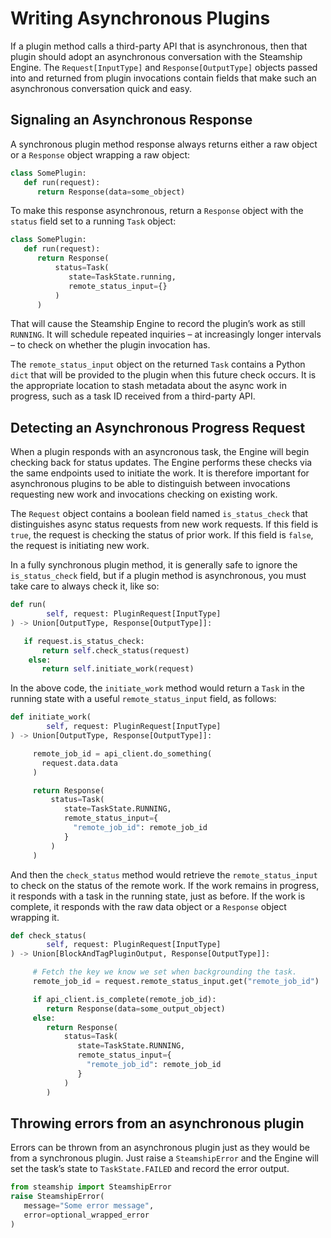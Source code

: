 <a id="developingasync"></a>

# Writing Asynchronous Plugins

If a plugin method calls a third-party API that is asynchronous, then that plugin should
adopt an asynchronous conversation with the Steamship Engine.
The `Request[InputType]` and `Response[OutputType]` objects passed into and returned from plugin invocations contain
fields that make such an asynchronous conversation quick and easy.

## Signaling an Asynchronous Response

A synchronous plugin method response always returns either a raw object or a `Response` object
wrapping a raw object:

```python
class SomePlugin:
   def run(request):
      return Response(data=some_object)
```

To make this response asynchronous, return a `Response` object with the `status` field set to a
running `Task` object:

```python
class SomePlugin:
   def run(request):
      return Response(
          status=Task(
             state=TaskState.running,
             remote_status_input={}
          )
      )
```

That will cause the Steamship Engine to record the plugin’s work as still `RUNNING`. It will schedule repeated
inquiries – at increasingly longer intervals – to check on whether the plugin invocation has.

The `remote_status_input` object on the returned `Task` contains a Python `dict` that will be provided to the
plugin when this future check occurs.
It is the appropriate location to stash metadata about the async work in progress, such as a task ID received from a third-party API.

## Detecting an Asynchronous Progress Request

When a plugin responds with an asyncronous task, the Engine will begin checking back for status updates.
The Engine performs these checks via the same endpoints used to initiate the work.
It is therefore important for asynchronous plugins to be able to distinguish between invocations requesting new work and invocations checking on existing work.

The `Request` object contains a boolean field named `is_status_check` that distinguishes async status requests from new work requests.
If this field is `true`, the request is checking the status of prior work.
If this field is `false`, the request is initiating new work.

In a fully synchronous plugin method, it is generally safe to ignore the `is_status_check` field,
but if a plugin method is asynchronous, you must take care to always check it, like so:

```python
def run(
        self, request: PluginRequest[InputType]
) -> Union[OutputType, Response[OutputType]]:

   if request.is_status_check:
       return self.check_status(request)
    else:
       return self.initiate_work(request)
```

In the above code, the `initiate_work` method would return a `Task` in the running
state with a useful `remote_status_input` field, as follows:

```python
def initiate_work(
        self, request: PluginRequest[InputType]
) -> Union[OutputType, Response[OutputType]]:

     remote_job_id = api_client.do_something(
       request.data.data
     )

     return Response(
         status=Task(
            state=TaskState.RUNNING,
            remote_status_input={
              "remote_job_id": remote_job_id
            }
         )
     )
```

And then the `check_status` method would retrieve the `remote_status_input` to check
on the status of the remote work.
If the work remains in progress, it responds with a task in the running state, just as before.
If the work is complete, it responds with the raw data object or a `Response` object wrapping it.

```python
def check_status(
        self, request: PluginRequest[InputType]
) -> Union[BlockAndTagPluginOutput, Response[OutputType]]:

     # Fetch the key we know we set when backgrounding the task.
     remote_job_id = request.remote_status_input.get("remote_job_id")

     if api_client.is_complete(remote_job_id):
        return Response(data=some_output_object)
     else:
        return Response(
            status=Task(
               state=TaskState.RUNNING,
               remote_status_input={
                 "remote_job_id": remote_job_id
               }
            )
        )
```

## Throwing errors from an asynchronous plugin

Errors can be thrown from an asynchronous plugin just as they would be from a synchronous plugin.
Just raise a `SteamshipError` and the Engine will set the task’s state to `TaskState.FAILED` and record the error output.

```python
from steamship import SteamshipError
raise SteamshipError(
   message="Some error message",
   error=optional_wrapped_error
)
```
